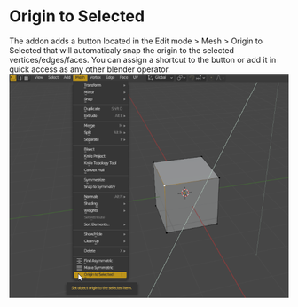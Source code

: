 # Origin to Selected
The addon adds a button located in the Edit mode > Mesh > Origin to Selected
that will automaticaly snap the origin to the selected vertices/edges/faces.
You can assign a shortcut to the button or add it in quick access as any other blender operator.
![Screenshot](/Screenshot.png?raw=true)
